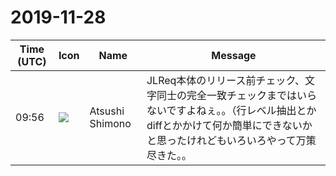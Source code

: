 # 2019-11-28

|Time (UTC)|Icon|Name|Message|
|---|---|---|---|
|09:56|![](https://secure.gravatar.com/avatar/3f82b853a23d9a6d1ce612d83f3a3a54.jpg?s=72&d=https%3A%2F%2Fa.slack-edge.com%2Fdf10d%2Fimg%2Favatars%2Fava_0008-72.png)|Atsushi Shimono|JLReq本体のリリース前チェック、文字同士の完全一致チェックまではいらないですよねぇ。。（行レベル抽出とかdiffとかかけて何か簡単にできないかと思ったけれどもいろいろやって万策尽きた。。|
